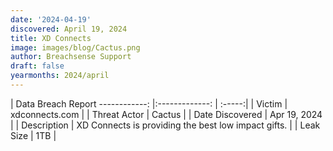```yaml
---
date: '2024-04-19'
discovered: April 19, 2024
title: XD Connects
image: images/blog/Cactus.png
author: Breachsense Support
draft: false
yearmonths: 2024/april
---
```



| Data Breach Report
------------:     |:-------------:    | :-----:|
| Victim      | xdconnects.com      | 
| Threat Actor      | Cactus      | 
| Date Discovered      | Apr 19, 2024      | 
| Description      | XD Connects is providing the best low impact gifts.      | 
| Leak Size      | 1TB      | 

